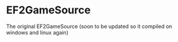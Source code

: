EF2GameSource
=============

The original EF2GameSource (soon to be updated so it compiled on windows and linux again)